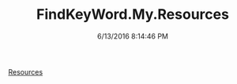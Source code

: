 ﻿---
title: FindKeyWord.My.Resources
date: 6/13/2016 8:14:46 PM
---

[Resources](T-FindKeyWord.My.Resources.Resources.html)

